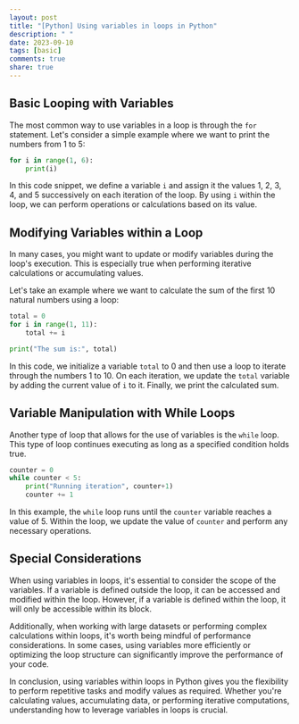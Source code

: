 ```yaml
---
layout: post
title: "[Python] Using variables in loops in Python"
description: " "
date: 2023-09-10
tags: [basic]
comments: true
share: true
---
```


## Basic Looping with Variables

The most common way to use variables in a loop is through the `for` statement. Let's consider a simple example where we want to print the numbers from 1 to 5:

```python
for i in range(1, 6):
    print(i)
```

In this code snippet, we define a variable `i` and assign it the values 1, 2, 3, 4, and 5 successively on each iteration of the loop. By using `i` within the loop, we can perform operations or calculations based on its value.

## Modifying Variables within a Loop

In many cases, you might want to update or modify variables during the loop's execution. This is especially true when performing iterative calculations or accumulating values.

Let's take an example where we want to calculate the sum of the first 10 natural numbers using a loop:

```python
total = 0
for i in range(1, 11):
    total += i

print("The sum is:", total)
```

In this code, we initialize a variable `total` to 0 and then use a loop to iterate through the numbers 1 to 10. On each iteration, we update the `total` variable by adding the current value of `i` to it. Finally, we print the calculated sum.

## Variable Manipulation with While Loops

Another type of loop that allows for the use of variables is the `while` loop. This type of loop continues executing as long as a specified condition holds true. 

```python
counter = 0
while counter < 5:
    print("Running iteration", counter+1)
    counter += 1
```

In this example, the `while` loop runs until the `counter` variable reaches a value of 5. Within the loop, we update the value of `counter` and perform any necessary operations.

## Special Considerations

When using variables in loops, it's essential to consider the scope of the variables. If a variable is defined outside the loop, it can be accessed and modified within the loop. However, if a variable is defined within the loop, it will only be accessible within its block.

Additionally, when working with large datasets or performing complex calculations within loops, it's worth being mindful of performance considerations. In some cases, using variables more efficiently or optimizing the loop structure can significantly improve the performance of your code.

In conclusion, using variables within loops in Python gives you the flexibility to perform repetitive tasks and modify values as required. Whether you're calculating values, accumulating data, or performing iterative computations, understanding how to leverage variables in loops is crucial.